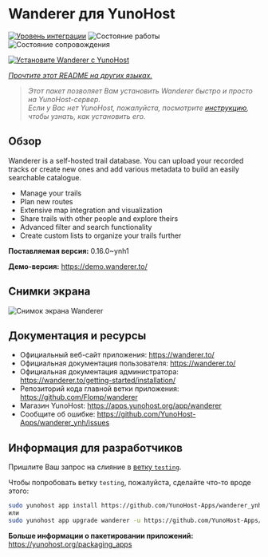 <!--
Важно: этот README был автоматически сгенерирован <https://github.com/YunoHost/apps/tree/master/tools/readme_generator>
Он НЕ ДОЛЖЕН редактироваться вручную.
-->

# Wanderer для YunoHost

[![Уровень интеграции](https://apps.yunohost.org/badge/integration/wanderer)](https://ci-apps.yunohost.org/ci/apps/wanderer/)
![Состояние работы](https://apps.yunohost.org/badge/state/wanderer)
![Состояние сопровождения](https://apps.yunohost.org/badge/maintained/wanderer)

[![Установите Wanderer с YunoHost](https://install-app.yunohost.org/install-with-yunohost.svg)](https://install-app.yunohost.org/?app=wanderer)

*[Прочтите этот README на других языках.](./ALL_README.md)*

> *Этот пакет позволяет Вам установить Wanderer быстро и просто на YunoHost-сервер.*  
> *Если у Вас нет YunoHost, пожалуйста, посмотрите [инструкцию](https://yunohost.org/install), чтобы узнать, как установить его.*

## Обзор

Wanderer is a self-hosted trail database. You can upload your recorded tracks or create new ones and add various metadata to build an easily searchable catalogue.

- Manage your trails
- Plan new routes
- Extensive map integration and visualization
- Share trails with other people and explore theirs
- Advanced filter and search functionality
- Create custom lists to organize your trails further


**Поставляемая версия:** 0.16.0~ynh1

**Демо-версия:** <https://demo.wanderer.to/>

## Снимки экрана

![Снимок экрана Wanderer](./doc/screenshots/wanderer.png)

## Документация и ресурсы

- Официальный веб-сайт приложения: <https://wanderer.to/>
- Официальная документация пользователя: <https://wanderer.to/>
- Официальная документация администратора: <https://wanderer.to/getting-started/installation/>
- Репозиторий кода главной ветки приложения: <https://github.com/Flomp/wanderer>
- Магазин YunoHost: <https://apps.yunohost.org/app/wanderer>
- Сообщите об ошибке: <https://github.com/YunoHost-Apps/wanderer_ynh/issues>

## Информация для разработчиков

Пришлите Ваш запрос на слияние в [ветку `testing`](https://github.com/YunoHost-Apps/wanderer_ynh/tree/testing).

Чтобы попробовать ветку `testing`, пожалуйста, сделайте что-то вроде этого:

```bash
sudo yunohost app install https://github.com/YunoHost-Apps/wanderer_ynh/tree/testing --debug
или
sudo yunohost app upgrade wanderer -u https://github.com/YunoHost-Apps/wanderer_ynh/tree/testing --debug
```

**Больше информации о пакетировании приложений:** <https://yunohost.org/packaging_apps>

